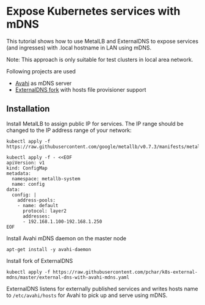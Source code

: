 

# Expose Kubernetes services with mDNS

This tutorial shows how to use MetalLB and ExternalDNS to expose
services (and ingresses) with .local hostname in LAN using mDNS.

Note: This approach is only suitable for test clusters in local area
network.


Following projects are used

* [Avahi](https://www.avahi.org/) as mDNS server
* [ExternalDNS fork](https://github.com/tsaarni/external-dns-hosts-provider-for-mdns) with hosts file provisioner support



## Installation

Install MetalLB to assign public IP for services.  The IP range should be changed to the IP address range of your network:

    kubectl apply -f https://raw.githubusercontent.com/google/metallb/v0.7.3/manifests/metallb.yaml

    kubectl apply -f - <<EOF
    apiVersion: v1
    kind: ConfigMap
    metadata:
      namespace: metallb-system
      name: config
    data:
      config: |
        address-pools:
        - name: default
          protocol: layer2
          addresses:
          - 192.168.1.100-192.168.1.250
    EOF


Install Avahi mDNS daemon on the master node

    apt-get install -y avahi-daemon


Install fork of ExternalDNS

    kubectl apply -f https://raw.githubusercontent.com/pchar/k8s-external-mdns/master/external-dns-with-avahi-mdns.yaml


ExternalDNS listens for externally published services and writes hosts
name to `/etc/avahi/hosts` for Avahi to pick up and serve using mDNS.
